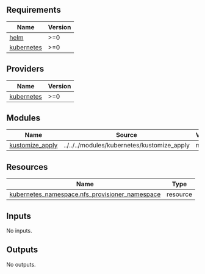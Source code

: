<!-- BEGINNING OF PRE-COMMIT-TERRAFORM DOCS HOOK -->
## Requirements

| Name | Version |
|------|---------|
| <a name="requirement_helm"></a> [helm](#requirement\_helm) | >=0 |
| <a name="requirement_kubernetes"></a> [kubernetes](#requirement\_kubernetes) | >=0 |

## Providers

| Name | Version |
|------|---------|
| <a name="provider_kubernetes"></a> [kubernetes](#provider\_kubernetes) | >=0 |

## Modules

| Name | Source | Version |
|------|--------|---------|
| <a name="module_kustomize_apply"></a> [kustomize\_apply](#module\_kustomize\_apply) | ../../../modules/kubernetes/kustomize_apply | n/a |

## Resources

| Name | Type |
|------|------|
| [kubernetes_namespace.nfs_provisioner_namespace](https://registry.terraform.io/providers/hashicorp/kubernetes/latest/docs/resources/namespace) | resource |

## Inputs

No inputs.

## Outputs

No outputs.
<!-- END OF PRE-COMMIT-TERRAFORM DOCS HOOK -->
